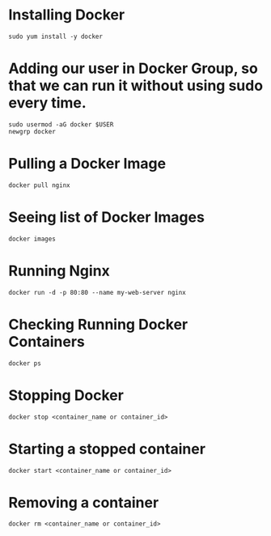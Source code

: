 # Installing Docker
```
sudo yum install -y docker
```

# Adding our user in Docker Group, so that we can run it without using sudo every time.
```
sudo usermod -aG docker $USER
newgrp docker
```

# Pulling a Docker Image
```
docker pull nginx
```

# Seeing list of Docker Images
```
docker images
```

# Running Nginx
```
docker run -d -p 80:80 --name my-web-server nginx
```

# Checking Running Docker Containers
```
docker ps
```

# Stopping Docker 
```
docker stop <container_name or container_id>
```

# Starting a stopped container
```
docker start <container_name or container_id>
```

# Removing a container
```
docker rm <container_name or container_id>
```
